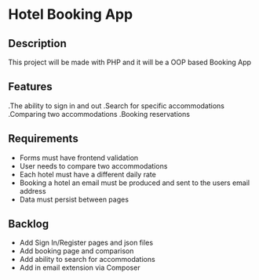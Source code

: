 # Hotel Booking App

## Description

This project will be made with PHP and it will be a OOP based Booking App

## Features

.The ability to sign in and out
.Search for specific accommodations
.Comparing two accommodations
.Booking reservations

## Requirements

- Forms must have frontend validation
- User needs to compare two accommodations
- Each hotel must have a different daily rate
- Booking a hotel an email must be produced and sent to the users email address
- Data must persist between pages

## Backlog

- Add Sign In/Register pages and json files
- Add booking page and comparison
- Add ability to search for accommodations
- Add in email extension via Composer
